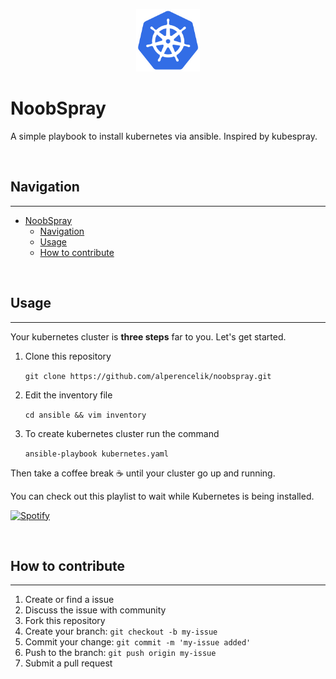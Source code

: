 <p align="center">
    <img height="100" src="docs/img/kubernetes-logo.png">
</p>

# NoobSpray

A simple playbook to install kubernetes via ansible. Inspired by kubespray.

</br>

## Navigation

---
- [NoobSpray](#noobspray)
  - [Navigation](#navigation)
  - [Usage](#usage)
  - [How to contribute](#how-to-contribute)

</br>

## Usage 

---

Your kubernetes cluster is **three steps** far to you. Let's get started.

1. Clone this repository

    `git clone https://github.com/alperencelik/noobspray.git`

2. Edit the inventory file 

    `cd ansible && vim inventory`

3. To create kubernetes cluster run the command

    `ansible-playbook kubernetes.yaml`

Then take a coffee break :coffee: until your cluster go up and running. 

You can check out this playlist to wait while Kubernetes is being installed.

[![Spotify](https://spotify-github-readme.vercel.app/api/spotify)](https://open.spotify.com/playlist/60thxsFj5z789oDsTJiWn9?si=05d65b23455b4fed)


</br>

## How to contribute

---

1. Create or find a issue
2. Discuss the issue with community
3. Fork this repository
4. Create your branch: `git checkout -b my-issue`
5. Commit your change: `git commit -m 'my-issue added'`
6. Push to the branch: `git push origin my-issue`
7. Submit a pull request
